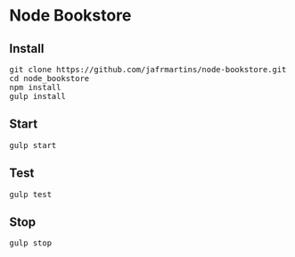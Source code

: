 # Node Bookstore

## Install
<pre>
git clone https://github.com/jafrmartins/node-bookstore.git
cd node_bookstore
npm install
gulp install
</pre>

## Start
<pre>
gulp start
</pre>

## Test
<pre>
gulp test
</pre>

## Stop
<pre>
gulp stop
</pre>
